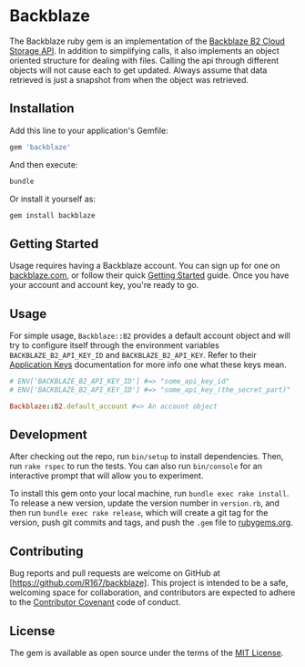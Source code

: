 # Backblaze

The Backblaze ruby gem is an implementation of the [Backblaze B2 Cloud Storage API](https://www.backblaze.com/b2/docs/). In addition to simplifying calls, it also implements an object oriented structure for dealing with files. Calling the api through different objects will not cause each to get updated. Always assume that data retrieved is just a snapshot from when the object was retrieved.

## Installation

Add this line to your application's Gemfile:

```ruby
gem 'backblaze'
```

And then execute:

```bash
bundle
```

Or install it yourself as:

```bash
gem install backblaze
```

## Getting Started

Usage requires having a Backblaze account. You can sign up for one on [backblaze.com](https://www.backblaze.com/b2/cloud-storage.html), or follow their quick [Getting Started](https://www.backblaze.com/b2/docs/quick_account.html) guide. Once you have your account and account key, you're ready to go.

## Usage

For simple usage, `Backblaze::B2` provides a default account object and will try to configure itself through the environment variables `BACKBLAZE_B2_API_KEY_ID` and `BACKBLAZE_B2_API_KEY`. Refer to their [Application Keys](https://www.backblaze.com/b2/docs/application_keys.html) documentation for more info one what these keys mean.

```ruby
# ENV['BACKBLAZE_B2_API_KEY_ID'] #=> "some_api_key_id"
# ENV['BACKBLAZE_B2_API_KEY_ID'] #=> "some_api_key_(the_secret_part)"

Backblaze::B2.default_account #=> An account object
```

## Development

After checking out the repo, run `bin/setup` to install dependencies. Then, run `rake rspec` to run the tests. You can also run `bin/console` for an interactive prompt that will allow you to experiment.

To install this gem onto your local machine, run `bundle exec rake install`. To release a new version, update the version number in `version.rb`, and then run `bundle exec rake release`, which will create a git tag for the version, push git commits and tags, and push the `.gem` file to [rubygems.org](https://rubygems.org).

## Contributing

Bug reports and pull requests are welcome on GitHub at [https://github.com/R167/backblaze]. This project is intended to be a safe, welcoming space for collaboration, and contributors are expected to adhere to the [Contributor Covenant](https://contributor-covenant.org) code of conduct.

## License

The gem is available as open source under the terms of the [MIT License](http://opensource.org/licenses/MIT).
